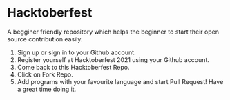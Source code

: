 # Hacktoberfest
A begginer friendly repository which helps the beginner to start their open source contribution easily. 
1. Sign up or sign in to your Github account. 
2. Register yourself at Hacktoberfest 2021 using your Github account.
3. Come back to this Hacktoberfest Repo.
4. Click on Fork Repo.
5. Add programs with your favourite language and start Pull Request! Have a great time doing it. 
